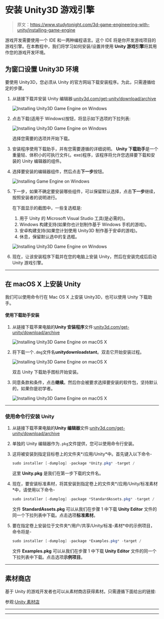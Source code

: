 # 安装 Unity3D 游戏引擎

> 原文：<https://www.studytonight.com/3d-game-engineering-with-unity/installing-game-engine>

游戏开发需要使用一个 IDE 和一两种编程语言。这个 IDE 将是你开发游戏项目的游戏引擎。在本教程中，我们将学习如何安装/设置并使用 **Unity 游戏引擎**将其用作您的游戏开发环境。

## 为窗口设置 Unity3D 环境

要使用 Unity3D，您必须从 Unity 的官方网站下载安装程序。为此，只需遵循给定的步骤。

1.  从链接下载并安装 Unity 编辑器:[unity3d.com/get-unity/download/archive](https://unity3d.com/get-unity/download/archive)

    ![Installing Unity3D Game Engine on Windows](img/f3999e96e6788b3bd469880ed5c715d7.png)

3.  点击下载(适用于 Windows)按钮，将显示如下选项的下拉列表:

    ![Installing Unity3D Game Engine on Windows](img/d88ef943f84c43120e16945d4ba3a39b.png)

    选择您需要的选项并开始下载。

5.  安装程序使用下载助手，并有您需要遵循的详细说明。 **Unity 下载助手**是一个重量轻、体积小的可执行文件(。exe)程序，该程序将允许您选择要下载和安装的 Unity 编辑器的组件。

6.  选择要安装的编辑器组件，然后点击**下一步**按钮。

    ![Installing Game Engine on Windows](img/be366f962c4203a263195b94acfb9094.png)

8.  下一步，如果不确定要安装哪些组件，可以保留默认选择，点击**下一步**继续，按照安装者的说明进行。

    在下面显示的截图中，一些复选框是:

    1.  用于 Unity 的 Microsoft Visual Studio 工具(是必需的)。
    2.  Windows 构建支持(如果你也计划制作基于 Windows 手机的游戏)。
    3.  安卓构建支持(如果您计划使用 Unity3D 制作基于安卓的游戏)。
    4.  休息，保留默认选中的复选框。

    ![Installing Unity3D Game Engine on Windows](img/e29eb0721cfe4eb6602539d03e8da903.png)

10.  现在，让该安装程序下载并在您的电脑上安装 Unity，然后在安装完成后启动 Unity 游戏引擎。

* * *

## 在 macOS X 上安装 Unity

我们可以使用命令行在 Mac OS X 上安装 Unity3D，也可以使用 Unity 下载助手。

#### 使用下载助手安装

1.  从链接下载苹果电脑的**Unity 安装程序**文件:[unity3d.com/get-unity/download/archive](https://unity3d.com/get-unity/download/archive)

    ![Installing Unity3D Game Engine on macOS X](img/e75489b41f59744a5440263ce9664381.png)

3.  将下载一个`.dmg`文件名**unitydownloadstant**。双击它开始安装过程。

    ![Installing Unity3D Game Engine on macOS X](img/c8b0314dde6a003db1600ee11bc28420.png)

    双击 Unity 下载助手图标开始安装。

5.  同意条款和条件，点击**继续**。然后你会被要求选择要安装的软件包，坚持默认的，如果你是初学者。

    ![Installing Unity3D Game Engine on macOS X](img/c2d3f93caa1bd88a667dd7d9e3669096.png)

* * *

### 使用命令行安装 Unity

1.  从链接下载苹果电脑的**Unity 编辑器**文件:[unity3d.com/get-unity/download/archive](https://unity3d.com/get-unity/download/archive)

2.  单独的 Unity 编辑器作为`.pkg`文件提供，您可以使用命令行安装。

3.  这将被安装到指定目标卷上的文件夹*/应用/Unity*中。首先键入以下命令-

    ```cs
    sudo installer [-dumplog] -package *Unity.pkg* -target /
    ```

    这里 **Unity.pkg** 是我们在第一步下载的文件名。

4.  现在，要安装标准素材，将其安装到指定卷上的文件夹*/应用/Unity/标准素材*中，请使用以下命令-

    ```cs
    sudo installer [-dumplog] -package *StandardAssets.pkg* -target /
    ```

    文件 **StandardAssets.pkg** 可以从我们在步骤 1 中下载 **Unity Editor** 文件的同一个下拉列表中下载。点击选项**标准素材**。

5.  要在指定卷上安装位于文件夹*/用户/共享/Unity/标准-素材*中的示例项目，命令将是-

    ```cs
    sudo installer [-dumplog] -package *Examples.pkg* -target /
    ```

    文件 **Examples.pkg** 可以从我们在步骤 1 中下载 **Unity Editor** 文件的同一个下拉列表中下载。点击选项**示例项目**。

* * *

## 素材商店

基于 Unity 的游戏开发者也可以从素材商店获得素材。只需遵循下面给出的链接:

参观:[Unity 素材店](https://docs.unity3d.com/Manual/AssetStorePublishing.html)

* * *

* * *